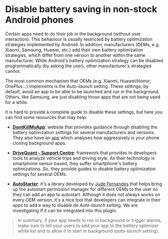 # Disable battery saving in non-stock Android phones

Certain apps need to do their job in the background (without user interaction). This behaviour is
usually restricted by battery optimization strategies implemented by Android. In addition, manufacturers
(OEMs, e.g. Xiaomi, Samsung, Huawei, etc.) add their own battery optimization strategies, which differ from one version
to another within the same manufacturer. While Android's battery optimization strategy can be disabled programmatically (by asking the user), 
other manufacturer's strategies cannot.

The most common mechanism that OEMs (e.g. Xiaomi, Huawei/Honor, OnePlus...) implements is the *Auto-launch* setting. These settings, by default,
avoid an app to be able to be launched and run in the background. Others, like Samsung, are just disabling those apps
that are not being used for a while.

It is hard to provide a complete guide to disable these settings, but here you can find some resources that may help:

- [**DontKillMyApp**](https://dontkillmyapp.com): website that provides guidance through disabling the battery
optimization settings for several manufacturers and versions. They also have an [app](https://play.google.com/store/apps/details?id=com.urbandroid.dontkillmyapp&pcampaignid=pcampaignidMKT-Other-global-all-co-prtnr-py-PartBadge-Mar2515-1) 
which analyses how aggressively is your phone closing background apps.
 
- [**DriveQuant - Support Centre**](https://drivequant.zendesk.com/hc/en-gb/sections/360002126919-Smartphone-settings): 
framework that provides to developers tools to analyze vehicle trips and driving style. As their technology is smartphone
sensor based, they suffer smartphone's battery optimizations. So, they provide guides to disable battery optimization settings
for several OEMs.
 
- [**AutoStarter**](https://github.com/judemanutd/AutoStarter): it's a library developed by [Jude Fernandes](https://github.com/judemanutd)
that helps bring up the autostart permission manager for different OEMs to the user so they can add an app to autostart.
Although it does not always works on every OEM version, it's a nice tool that developers can integrate in their apps to
add a way to disable de *Auto-launch* setting. We are investigating if it can be integrated into this plugin.

> In summary, if your app needs to run in background or trigger alarms, make sure to tell your users to add your app to the battery optimizer white list and to allow it to start in background (*auto-launch* setting).
